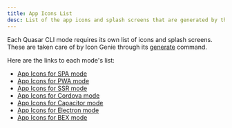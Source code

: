 ```yaml
---
title: App Icons List
desc: List of the app icons and splash screens that are generated by the Icon Genie CLI based on the Quasar mode.
---
```


Each Quasar CLI mode requires its own list of icons and splash screens.
These are taken care of by Icon Genie through its [generate](/icongenie/command-list#Generate) command.

Here are the links to each mode's list:

* [App Icons for SPA mode](/quasar-cli/developing-spa/app-icons-spa)
* [App Icons for PWA mode](/quasar-cli/developing-pwa/app-icons-pwa)
* [App Icons for SSR mode](/quasar-cli/developing-ssr/app-icons-ssr)
* [App Icons for Cordova mode](/quasar-cli/developing-cordova-apps/app-icons-cordova)
* [App Icons for Capacitor mode](/quasar-cli/developing-capacitor-apps/app-icons-capacitor)
* [App Icons for Electron mode](/quasar-cli/developing-electron-apps/app-icons-electron)
* [App Icons for BEX mode](/quasar-cli/developing-browser-extensions/app-icons-browser-extension)
